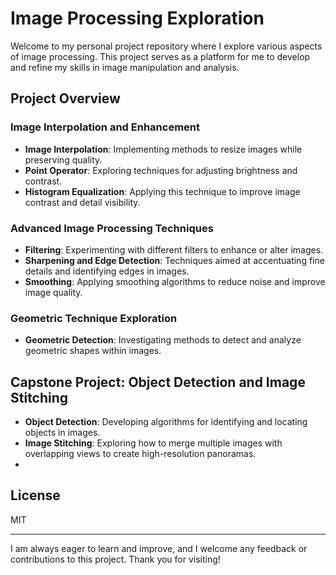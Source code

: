 # Image Processing Exploration

Welcome to my personal project repository where I explore various aspects of image processing. This project serves as a platform for me to develop and refine my skills in image manipulation and analysis.

## Project Overview

### Image Interpolation and Enhancement
- **Image Interpolation**: Implementing methods to resize images while preserving quality.
- **Point Operator**: Exploring techniques for adjusting brightness and contrast.
- **Histogram Equalization**: Applying this technique to improve image contrast and detail visibility.

### Advanced Image Processing Techniques
- **Filtering**: Experimenting with different filters to enhance or alter images.
- **Sharpening and Edge Detection**: Techniques aimed at accentuating fine details and identifying edges in images.
- **Smoothing**: Applying smoothing algorithms to reduce noise and improve image quality.

### Geometric Technique Exploration
- **Geometric Detection**: Investigating methods to detect and analyze geometric shapes within images.

## Capstone Project: Object Detection and Image Stitching
- **Object Detection**: Developing algorithms for identifying and locating objects in images.
- **Image Stitching**: Exploring how to merge multiple images with overlapping views to create high-resolution panoramas.
- 
## License
MIT

---

I am always eager to learn and improve, and I welcome any feedback or contributions to this project. Thank you for visiting!
